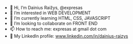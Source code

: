 - 👋 Hi, I’m Dainius Raižys, @expresas
- 👀 I’m interested in WEB DEVELOPMENT
- 🌱 I’m currently learning HTML, CSS, JAVASCRIPT
- 💞️ I’m looking to collaborate on FRONT END
- 📫 How to reach me: expresas at gmail dot com
- :link: My LinkedIn profile: www.linkedin.com/in/dainius-raizys

<!---
expresas/expresas is a ✨ special ✨ repository because its `README.md` (this file) appears on your GitHub profile.
You can click the Preview link to take a look at your changes.
--->

